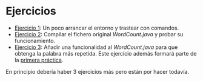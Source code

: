 # Ejercicios
 - [Ejercicio 1](ejercicio1): Un poco arrancar el entorno y trastear con comandos.
 - [Ejercicio 2](ejercicio2): Compilar el fichero original *WordCount.java* y probar su funcionamiento.
 - [Ejercicio 3](ejercicio3): Añadir una funcionalidad al *WordCount.java* para que obtenga la palabra más repetida. Este ejercicio además formará parte de la [primera práctica](../practicas/practica1/).

En principio debería haber 3 ejercicios más pero están por hacer todavía.

